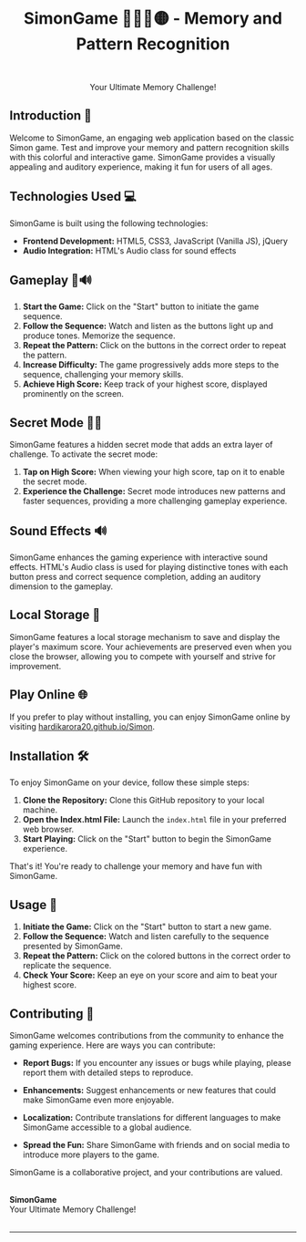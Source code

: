 <h1 align="center">SimonGame 🔵🔴💚🟡 - Memory and Pattern Recognition</h1> <br>
<p align="center">
<!--   <img src="screenshots/gameplay.png"> -->
</p>

<p align="center">
  Your Ultimate Memory Challenge!
</p>

<a href="#introduction"></a>
## Introduction 🚀

Welcome to SimonGame, an engaging web application based on the classic Simon game. Test and improve your memory and pattern recognition skills with this colorful and interactive game. SimonGame provides a visually appealing and auditory experience, making it fun for users of all ages.

<a href="#technologies-used"></a>
## Technologies Used 💻

SimonGame is built using the following technologies:

- **Frontend Development:** HTML5, CSS3, JavaScript (Vanilla JS), jQuery
- **Audio Integration:** HTML's Audio class for sound effects

<a href="#gameplay"></a>
## Gameplay 🔢🔊

1. **Start the Game:** Click on the "Start" button to initiate the game sequence.
2. **Follow the Sequence:** Watch and listen as the buttons light up and produce tones. Memorize the sequence.
3. **Repeat the Pattern:** Click on the buttons in the correct order to repeat the pattern.
4. **Increase Difficulty:** The game progressively adds more steps to the sequence, challenging your memory skills.
5. **Achieve High Score:** Keep track of your highest score, displayed prominently on the screen.

<a href="#secret-mode"></a>
## Secret Mode 🕵️‍♂️

SimonGame features a hidden secret mode that adds an extra layer of challenge. To activate the secret mode:

1. **Tap on High Score:** When viewing your high score, tap on it to enable the secret mode.
2. **Experience the Challenge:** Secret mode introduces new patterns and faster sequences, providing a more challenging gameplay experience.

<a href="#sound-effects"></a>
## Sound Effects 🔊

SimonGame enhances the gaming experience with interactive sound effects. HTML's Audio class is used for playing distinctive tones with each button press and correct sequence completion, adding an auditory dimension to the gameplay.

<a href="#local-storage"></a>
## Local Storage 📁

SimonGame features a local storage mechanism to save and display the player's maximum score. Your achievements are preserved even when you close the browser, allowing you to compete with yourself and strive for improvement.

<a href="#play-online"></a>
## Play Online 🌐

If you prefer to play without installing, you can enjoy SimonGame online by visiting [hardikarora20.github.io/Simon](https://hardikarora20.github.io/Simon).

<!--<a href="#screenshots"></a>
## Screenshots 📸

<div align="center">
  <img src="screenshots/start.png">
  <img src="screenshots/gameplay.png">
  <img src="screenshots/game-over.png">
</div> -->

<a href="#installation"></a>
## Installation 🛠️

To enjoy SimonGame on your device, follow these simple steps:

1. **Clone the Repository:** Clone this GitHub repository to your local machine.
2. **Open the Index.html File:** Launch the `index.html` file in your preferred web browser.
3. **Start Playing:** Click on the "Start" button to begin the SimonGame experience.

That's it! You're ready to challenge your memory and have fun with SimonGame.

<a href="#usage"></a>
## Usage 📖

1. **Initiate the Game:** Click on the "Start" button to start a new game.
2. **Follow the Sequence:** Watch and listen carefully to the sequence presented by SimonGame.
3. **Repeat the Pattern:** Click on the colored buttons in the correct order to replicate the sequence.
4. **Check Your Score:** Keep an eye on your score and aim to beat your highest score.

<a href="#contributing"></a>
## Contributing 🤝

SimonGame welcomes contributions from the community to enhance the gaming experience. Here are ways you can contribute:

- **Report Bugs:** If you encounter any issues or bugs while playing, please report them with detailed steps to reproduce.

- **Enhancements:** Suggest enhancements or new features that could make SimonGame even more enjoyable.

- **Localization:** Contribute translations for different languages to make SimonGame accessible to a global audience.

- **Spread the Fun:** Share SimonGame with friends and on social media to introduce more players to the game.

SimonGame is a collaborative project, and your contributions are valued.

<p>
  <br>
  <b>SimonGame</b><br>
  Your Ultimate Memory Challenge!
  <br><br>
</p>
  
---

